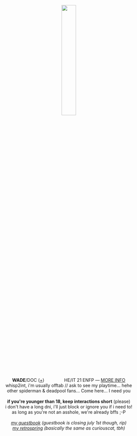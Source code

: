 <p align="center">
<p align="center">
<img src="https://files.catbox.moe/2owwta.png" width="30%">
</p>
<p align="center">
<b>WADE</b>/DOC (<a href="https://pronouns.cc/@deadpool">+</a>) <img src="https://i.imgur.com/IhhjVC0.png" height="16px"> <img src="https://i.imgur.com/c3uGXkv.png" height="16px"> <img src="https://i.imgur.com/ntbd54O.png" height="16px"> HE/IT 21 ENFP ― <a href="https://funny.straw.page/">MORE INFO</a>
<br>whisp2int, i'm usually offtab // ask to see my playtime... hehe
<br>other spiderman & deadpool fans... Come here... I need you
<br><br><b>if you're younger than 18, keep interactions short</b> (please)
<br>i don't have a long dni, i'll just block or ignore you if i need to!
<br>as long as you're not an asshole, we're already bffs ;-P
<br><br><i><a href="https://maladjusted.123guestbook.com/">my guestbook</a> (guestbook is closing july 1st though, rip)
<br><a href="https://retrospring.net/@deadpool">my retrospring</a> (basically the same as curiouscat, tbh)</i>
</p>
